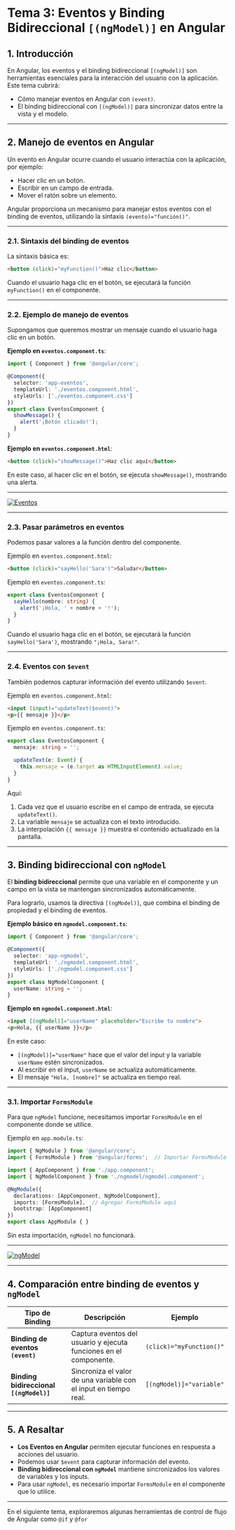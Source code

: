# **Tema 3: Eventos y Binding Bidireccional `[(ngModel)]` en Angular**

## **1. Introducción**
En Angular, los eventos y el binding bidireccional `[(ngModel)]` son herramientas esenciales para la interacción del usuario con la aplicación.  
Este tema cubrirá:
- Cómo manejar eventos en Angular con `(event)`.
- El binding bidireccional con `[(ngModel)]` para sincronizar datos entre la vista y el modelo.

---

## **2. Manejo de eventos en Angular**
Un evento en Angular ocurre cuando el usuario interactúa con la aplicación, por ejemplo:
- Hacer clic en un botón.
- Escribir en un campo de entrada.
- Mover el ratón sobre un elemento.

Angular proporciona un mecanismo para manejar estos eventos con el binding de eventos, utilizando la sintaxis `(evento)="función()"`.

---

### **2.1. Sintaxis del binding de eventos**
La sintaxis básica es:

```html
<button (click)="myFunction()">Haz clic</button>
```

Cuando el usuario haga clic en el botón, se ejecutará la función `myFunction()` en el componente.

---

### **2.2. Ejemplo de manejo de eventos**
Supongamos que queremos mostrar un mensaje cuando el usuario haga clic en un botón.

**Ejemplo en `eventos.component.ts`**:

```ts
import { Component } from '@angular/core';

@Component({
  selector: 'app-eventos',
  templateUrl: './eventos.component.html',
  styleUrls: ['./eventos.component.css']
})
export class EventosComponent {
  showMessage() {
    alert('¡Botón clicado!');
  }
}
```

**Ejemplo en `eventos.component.html`**:

```html
<button (click)="showMessage()">Haz clic aquí</button>
```

En este caso, al hacer clic en el botón, se ejecuta `showMessage()`, mostrando una alerta.

---

[![Eventos](https://img.youtube.com/vi/efvtZZDpixc/0.jpg)](https://www.youtube.com/watch?v=efvtZZDpixc&list=PLzA2VyZwsq_9cD3JIxBymaIVyef07PJ-y)

---

### **2.3. Pasar parámetros en eventos**
Podemos pasar valores a la función dentro del componente.

Ejemplo en `eventos.component.html`:

```html
<button (click)="sayHello('Sara')">Saludar</button>
```

Ejemplo en `eventos.component.ts`:

```ts
export class EventosComponent {
  sayHello(nombre: string) {
    alert('¡Hola, ' + nombre + '!');
  }
}
```

Cuando el usuario haga clic en el botón, se ejecutará la función `sayHello('Sara')`, mostrando `"¡Hola, Sara!"`.

---

### **2.4. Eventos con `$event`**
También podemos capturar información del evento utilizando `$event`.

Ejemplo en `eventos.component.html`:

```html
<input (input)="updateText($event)">
<p>{{ mensaje }}</p>
```

Ejemplo en `eventos.component.ts`:

```ts
export class EventosComponent {
  mensaje: string = '';

  updateText(e: Event) {
    this.mensaje = (e.target as HTMLInputElement).value;
  }
}
```

Aquí:
1. Cada vez que el usuario escribe en el campo de entrada, se ejecuta `updateText()`.
2. La variable `mensaje` se actualiza con el texto introducido.
3. La interpolación `{{ mensaje }}` muestra el contenido actualizado en la pantalla.

---

## **3. Binding bidireccional con `ngModel`**
El **binding bidireccional** permite que una variable en el componente y un campo en la vista se mantengan sincronizados automáticamente.

Para lograrlo, usamos la directiva `[(ngModel)]`, que combina el binding de propiedad y el binding de eventos.

**Ejemplo básico en `ngmodel.component.ts`**:

```ts
import { Component } from '@angular/core';

@Component({
  selector: 'app-ngmodel',
  templateUrl: './ngmodel.component.html',
  styleUrls: ['./ngmodel.component.css']
})
export class NgModelComponent {
  userName: string = '';
}
```

**Ejemplo en `ngmodel.component.html`**:

```html
<input [(ngModel)]="userName" placeholder="Escribe tu nombre">
<p>Hola, {{ userName }}</p>
```

En este caso:
- `[(ngModel)]="userName"` hace que el valor del input y la variable `userName` estén sincronizados.
- Al escribir en el input, `userName` se actualiza automáticamente.
- El mensaje `"Hola, [nombre]"` se actualiza en tiempo real.

---

### **3.1. Importar `FormsModule`**
Para que `ngModel` funcione, necesitamos importar `FormsModule` en el componente donde se utilice.

Ejemplo en `app.module.ts`:

```ts
import { NgModule } from '@angular/core';
import { FormsModule } from '@angular/forms';  // Importar FormsModule

import { AppComponent } from './app.component';
import { NgModelComponent } from './ngmodel/ngmodel.component';

@NgModule({
  declarations: [AppComponent, NgModelComponent],
  imports: [FormsModule],  // Agregar FormsModule aquí
  bootstrap: [AppComponent]
})
export class AppModule { }
```

Sin esta importación, `ngModel` no funcionará.

---

[![ngModel](https://img.youtube.com/vi/2NWc1x-VLcM/0.jpg)](https://www.youtube.com/watch?v=2NWc1x-VLcM&list=PLzA2VyZwsq_9cD3JIxBymaIVyef07PJ-y)

---

## **4. Comparación entre binding de eventos y `ngModel`**
| **Tipo de Binding**      | **Descripción** | **Ejemplo** |
|-------------------------|----------------|-------------|
| **Binding de eventos `(event)`** | Captura eventos del usuario y ejecuta funciones en el componente. | `(click)="myFunction()"` |
| **Binding bidireccional `[(ngModel)]`** | Sincroniza el valor de una variable con el input en tiempo real. | `[(ngModel)]="variable"` |

---

## **5. A Resaltar**
- **Los Eventos en Angular** permiten ejecutar funciones en respuesta a acciones del usuario.
- Podemos usar `$event` para capturar información del evento.
- **Binding bidireccional con `ngModel`** mantiene sincronizados los valores de variables y los inputs.
- Para usar `ngModel`, es necesario importar `FormsModule` en el componente que lo utilice.

---

En el siguiente tema, exploraremos algunas herramientas de control de flujo de Angular como `@if` y `@for`

